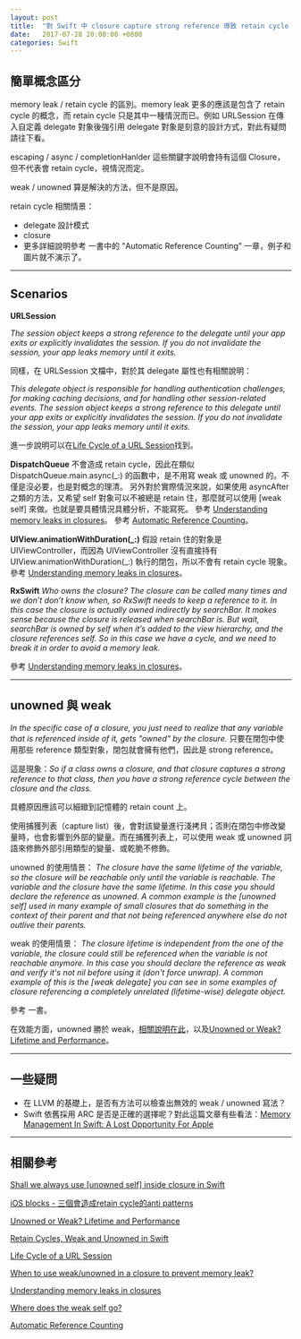 ```yaml
---
layout: post
title:  "對 Swift 中 closure capture strong reference 導致 retain cycle 情況做的一些理解與研究"
date:   2017-07-28 20:00:00 +0800
categories: Swift
---
```

## 簡單概念區分

memory leak / retain cycle 的區別。memory leak 更多的應該是包含了 retain cycle 的概念，而 retain cycle 只是其中一種情況而已。例如 URLSession 在傳入自定義 delegate 對象後強引用 delegate 對象是刻意的設計方式，對此有疑問請往下看。

escaping / async / completionHanlder 這些關鍵字說明會持有這個 Closure，但不代表會 retain cycle，視情況而定。

weak / unowned 算是解決的方法，但不是原因。

retain cycle 相關情景：
- delegate 設計模式
- closure
- 更多詳細說明參考 <The Swift Programming Language> 一書中的 "Automatic Reference Counting" 一章，例子和圖片就不演示了。

---

## Scenarios

**URLSession**

*The session object keeps a strong reference to the delegate until your app exits or explicitly invalidates the session. If you do not invalidate the session, your app leaks memory until it exits.*

同樣，在 URLSession 文檔中，對於其 delegate 屬性也有相關說明：

*This delegate object is responsible for handling authentication challenges, for making caching decisions, and for handling other session-related events. The session object keeps a strong reference to this delegate until your app exits or explicitly invalidates the session. If you do not invalidate the session, your app leaks memory until it exits.*

進一步說明可以在[Life Cycle of a URL Session](https://developer.apple.com/library/content/documentation/Cocoa/Conceptual/URLLoadingSystem/NSURLSessionConcepts/NSURLSessionConcepts.html#//apple_ref/doc/uid/10000165i-CH2-SW1)找到。

**DispatchQueue**
不會造成 retain cycle，因此在類似 DispatchQueue.main.async(_:) 的函數中，是不用寫 weak 或 unowned 的。不僅是沒必要，也是對概念的理清。
另外對於實際情況來說，如果使用 asyncAfter 之類的方法，又希望 self 對象可以不被總是 retain 住，那麼就可以使用 [weak self] 來做。也就是要具體情況具體分析，不能寫死。
參考 [Understanding memory leaks in closures](https://medium.com/compileswift/understanding-memory-leaks-in-closures-48207214cba)。
參考 [Automatic Reference Counting](http://blog.stablekernel.com/how-to-prevent-memory-leaks-in-swift-closures)。

**UIView.animationWithDuration(_:)**
假設 retain 住的對象是 UIViewController，而因為 UIViewController 沒有直接持有 UIView.animationWithDuration(_:) 執行的閉包，所以不會有 retain cycle 現象。
參考 [Understanding memory leaks in closures](https://medium.com/compileswift/understanding-memory-leaks-in-closures-48207214cba)。

**RxSwift**
*Who owns the closure? The closure can be called many times and we don’t don’t know when, so RxSwift needs to keep a reference to it. In this case the closure is actually owned indirectly by searchBar. It makes sense because the closure is released when searchBar is. But wait, searchBar is owned by self when it’s added to the view hierarchy, and the closure references self. So in this case we have a cycle, and we need to break it in order to avoid a memory leak.*

參考 [Understanding memory leaks in closures](https://medium.com/compileswift/understanding-memory-leaks-in-closures-48207214cba)。

---

## unowned 與 weak

*In the specific case of a closure, you just need to realize that any variable that is referenced inside of it, gets "owned" by the closure.*
只要在閉包中使用那些 reference 類型對象，閉包就會擁有他們，因此是 strong reference。

這是現象：*So if a class owns a closure, and that closure captures a strong reference to that class, then you have a strong reference cycle between the closure and the class.*

具體原因應該可以細緻到記憶體的 retain count 上。

使用捕獲列表（capture list）後，會對該變量進行淺拷貝；否則在閉包中修改變量時，也會影響到外部的變量。而在捕獲列表上，可以使用 weak 或 unowned 詞語來修飾外部引用類型的變量、或乾脆不修飾。

unowned 的使用情景：
*The closure have the same lifetime of the variable, so the closure will be reachable only until the variable is reachable. The variable and the closure have the same lifetime. In this case you should declare the reference as unowned. A common example is the [unowned self] used in many example of small closures that do something in the context of their parent and that not being referenced anywhere else do not outlive their parents.*

weak 的使用情景：
*The closure lifetime is independent from the one of the variable, the closure could still be referenced when the variable is not reachable anymore. In this case you should declare the reference as weak and verify it's not nil before using it (don't force unwrap). A common example of this is the [weak delegate] you can see in some examples of closure referencing a completely unrelated (lifetime-wise) delegate object.*

參考 <The Swift Programming Language> 一書。

在效能方面，unowned 勝於 weak，[相關說明在此](https://twitter.com/jckarter/status/667364165057515521)，以及[Unowned or Weak? Lifetime and Performance](https://www.uraimo.com/2016/10/27/unowned-or-weak-lifetime-and-performance/)。

---

## 一些疑問

- 在 LLVM 的基礎上，是否有方法可以檢查出無效的 weak / unowned 寫法？
- Swift 依舊採用 ARC 是否是正確的選擇呢？對此這篇文章有些看法：[Memory Management In Swift: A Lost Opportunity For Apple](http://digitalleaves.com/blog/2014/07/memory-management-in-swift-a-lost-opportunity/)

--- 

## 相關參考

[Shall we always use [unowned self] inside closure in Swift](https://stackoverflow.com/questions/24320347/shall-we-always-use-unowned-self-inside-closure-in-swift)

[iOS blocks - 三個會造成retain cycle的anti patterns](http://popcornylu.blogspot.tw/2012/02/3-anti-patterns-which-lead-memory-leaks.html)

[Unowned or Weak? Lifetime and Performance](https://www.uraimo.com/2016/10/27/unowned-or-weak-lifetime-and-performance/)

[Retain Cycles, Weak and Unowned in Swift](http://www.thomashanning.com/retain-cycles-weak-unowned-swift/)

[Life Cycle of a URL Session](https://developer.apple.com/library/content/documentation/Cocoa/Conceptual/URLLoadingSystem/NSURLSessionConcepts/NSURLSessionConcepts.html#//apple_ref/doc/uid/10000165i-CH2-SW1)

[When to use weak/unowned in a closure to prevent memory leak?](https://www.reddit.com/r/swift/comments/3cz7n0/when_to_use_weakunowned_in_a_closure_to_prevent/)

[Understanding memory leaks in closures](https://medium.com/compileswift/understanding-memory-leaks-in-closures-48207214cba)

[Where does the weak self go?](https://stackoverflow.com/questions/41991467/where-does-the-weak-self-go)

[Automatic Reference Counting](http://blog.stablekernel.com/how-to-prevent-memory-leaks-in-swift-closures)